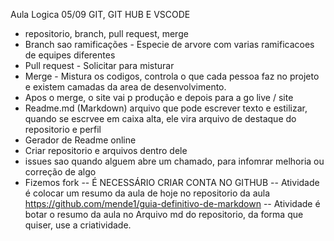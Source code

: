 Aula Logica 05/09
GIT, GIT HUB E VSCODE
- repositorio, branch, pull request, merge
- Branch sao ramificações - Especie de arvore com varias ramificacoes de equipes diferentes
- Pull request - Solicitar para misturar
- Merge - Mistura os codigos, controla o que cada pessoa faz no projeto e existem camadas da
area de desenvolvimento.
- Apos o merge, o site vai p produção e depois para a go live / site
- Readme.md (Markdown) arquivo que pode escrever texto e estilizar, quando se escrvee em
caixa alta, ele vira arquivo de destaque do repositorio e perfil
- Gerador de Readme online
- Criar repositorio e arquivos dentro dele
- issues sao quando alguem abre um chamado, para infomrar melhoria ou correção de algo
- Fizemos fork
-- É NECESSÁRIO CRIAR CONTA NO GITHUB
-- Atividade é colocar um resumo da aula de hoje no repositorio da aula
https://github.com/mende1/guia-definitivo-de-markdown
-- Atividade é botar o resumo da aula no Arquivo md do repositorio, da forma que quiser, use a
criatividade.